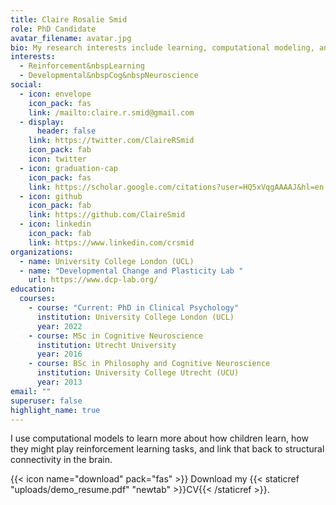 ```yaml
---
title: Claire Rosalie Smid
role: PhD Candidate
avatar_filename: avatar.jpg
bio: My research interests include learning, computational modeling, and brains.
interests:
  - Reinforcement&nbspLearning
  - Developmental&nbspCog&nbspNeuroscience
social:
  - icon: envelope
    icon_pack: fas
    link: /mailto:claire.r.smid@gmail.com
  - display:
      header: false
    link: https://twitter.com/ClaireRSmid
    icon_pack: fab
    icon: twitter
  - icon: graduation-cap
    icon_pack: fas
    link: https://scholar.google.com/citations?user=HQ5xVqgAAAAJ&hl=en
  - icon: github
    icon_pack: fab
    link: https://github.com/ClaireSmid
  - icon: linkedin
    icon_pack: fab
    link: https://www.linkedin.com/crsmid
organizations:
  - name: University College London (UCL)
  - name: "Developmental Change and Plasticity Lab "
    url: https://www.dcp-lab.org/
education:
  courses:
    - course: "Current: PhD in Clinical Psychology"
      institution: University College London (UCL)
      year: 2022
    - course: MSc in Cognitive Neuroscience
      institution: Utrecht University
      year: 2016
    - course: BSc in Philosophy and Cognitive Neuroscience
      institution: University College Utrecht (UCU)
      year: 2013
email: ""
superuser: false
highlight_name: true
---
```

I use computational models to learn more about how children learn, how they might play reinforcement learning tasks, and link that back to structural connectivity in the brain.

{{< icon name="download" pack="fas" >}} Download my {{< staticref "uploads/demo_resume.pdf" "newtab" >}}CV{{< /staticref >}}.